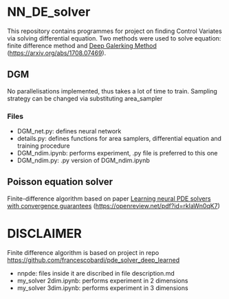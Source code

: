 # NN_DE_solver

This repository contains programmes for project on finding Control Variates via solving differential equation. 
Two methods were used to solve equation: finite difference method and [Deep Galerking Method](https://arxiv.org/abs/1708.07469) 
(https://arxiv.org/abs/1708.07469).

## DGM

No parallelisations implemented, thus takes a lot of time to train. Sampling strategy can be changed via substituting area_sampler

### Files
- DGM_net.py: defines neural network
- details.py: defines functions for area samplers, differential equation and training procedure
- DGM_ndim.ipynb: performs experiment, .py file is preferred to this one
- DGM_ndim.py: .py version of DGM_ndim.ipynb

## Poisson equation solver

Finite-difference algorithm based on paper [Learning neural PDE solvers with convergence guarantees](https://openreview.net/pdf?id=rklaWn0qK7) 
(https://openreview.net/pdf?id=rklaWn0qK7)

# DISCLAIMER

Finite difference algorithm is based on project in repo 
https://github.com/francescobardi/pde_solver_deep_learned

- nnpde: files inside it are discribed in file description.md
- my_solver 2dim.ipynb: performs experiment in 2 dimensions
- my_solver 3dim.ipynb: performs experiment in 3 dimensions

<!---
### Learning Process

1. Random Dirichlet problems are created and solved with
..., which gaurantees availability of correct answer

2. These solved problems are passed to __JacobyWithConv__ solver, which
trains new ConvNet, which is H.
-->
